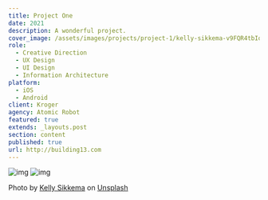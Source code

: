 ```yaml
---
title: Project One
date: 2021
description: A wonderful project.
cover_image: /assets/images/projects/project-1/kelly-sikkema-v9FQR4tbIq8-unsplash.jpg
role:
  - Creative Direction
  - UX Design
  - UI Design
  - Information Architecture
platform:
  - iOS
  - Android
client: Kroger
agency: Atomic Robot
featured: true
extends: _layouts.post
section: content
published: true
url: http://building13.com
---
```


![img](/assets/img/projects/optup/pilot-design.png)
![img](/assets/img/projects/optup/initial-sketch.jpg)

Photo by <a href="https://unsplash.com/@kellysikkema?utm_source=unsplash&utm_medium=referral&utm_content=creditCopyText">Kelly Sikkema</a> on <a href="/s/photos/app?utm_source=unsplash&utm_medium=referral&utm_content=creditCopyText">Unsplash</a>
  